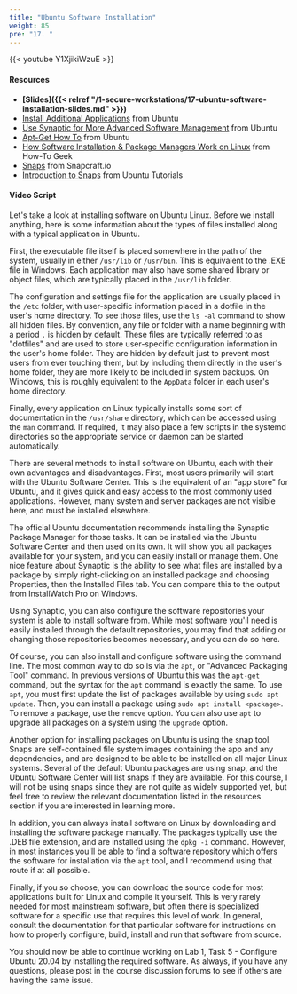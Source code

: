 ```yaml
---
title: "Ubuntu Software Installation"
weight: 85
pre: "17. "
---
```


{{< youtube Y1XjikiWzuE >}}

#### Resources

* **[Slides]({{< relref "/1-secure-workstations/17-ubuntu-software-installation-slides.md" >}})**
* [Install Additional Applications](https://help.ubuntu.com/lts/ubuntu-help/addremove-install.html) from Ubuntu
* [Use Synaptic for More Advanced Software Management](https://help.ubuntu.com/lts/ubuntu-help/addremove-install-synaptic.html.en) from Ubuntu
* [Apt-Get How To](https://help.ubuntu.com/community/AptGet/Howto) from Ubuntu
* [How Software Installation & Package Managers Work on Linux](https://www.howtogeek.com/117579/htg-explains-how-software-installation-package-managers-work-on-linux/) from How-To Geek
* [Snaps](https://docs.snapcraft.io/snaps/) from Snapcraft.io
* [Introduction to Snaps](https://ubuntu.com/core/services/guide/snaps-intro) from Ubuntu Tutorials

#### Video Script

Let's take a look at installing software on Ubuntu Linux. Before we install anything, here is some information about the types of files installed along with a typical application in Ubuntu.

First, the executable file itself is placed somewhere in the path of the system, usually in either `/usr/lib` or `/usr/bin`. This is equivalent to the .EXE file in Windows. Each application may also have some shared library or object files, which are typically placed in the `/usr/lib` folder.

The configuration and settings file for the application are usually placed in the `/etc` folder, with user-specific information placed in a dotfile in the user's home directory. To see those files, use the `ls -al` command to show all hidden files. By convention, any file or folder with a name beginning with a period `.` is hidden by default. These files are typically referred to as "dotfiles" and are used to store user-specific configuration information in the user's home folder. They are hidden by default just to prevent most users from ever touching them, but by including them directly in the user's home folder, they are more likely to be included in system backups. On Windows, this is roughly equivalent to the `AppData` folder in each user's home directory.

Finally, every application on Linux typically installs some sort of documentation in the `/usr/share` directory, which can be accessed using the `man` command. If required, it may also place a few scripts in the systemd directories so the appropriate service or daemon can be started automatically.

There are several methods to install software on Ubuntu, each with their own advantages and disadvantages. First, most users primarily will start with the Ubuntu Software Center. This is the equivalent of an "app store" for Ubuntu, and it gives quick and easy access to the most commonly used applications. However, many system and server packages are not visible here, and must be installed elsewhere.

The official Ubuntu documentation recommends installing the Synaptic Package Manager for those tasks. It can be installed via the Ubuntu Software Center and then used on its own. It will show you all packages available for your system, and you can easily install or manage them. One nice feature about Synaptic is the ability to see what files are installed by a package by simply right-clicking on an installed package and choosing Properties, then the Installed Files tab. You can compare this to the output from InstallWatch Pro on Windows.

Using Synaptic, you can also configure the software repositories your system is able to install software from. While most software you'll need is easily installed through the default repositories, you may find that adding or changing those repositories becomes necessary, and you can do so here.

Of course, you can also install and configure software using the command line. The most common way to do so is via the `apt`, or "Advanced Packaging Tool" command. In previous versions of Ubuntu this was the `apt-get` command, but the syntax for the `apt` command is exactly the same. To use `apt`, you must first update the list of packages available by using `sudo apt update`. Then, you can install a package using `sudo apt install <package>`. To remove a package, use the `remove` option. You can also use `apt` to upgrade all packages on a system using the `upgrade` option.

Another option for installing packages on Ubuntu is using the snap tool. Snaps are self-contained file system images containing the app and any dependencies, and are designed to be able to be installed on all major Linux systems. Several of the default Ubuntu packages are using snap, and the Ubuntu Software Center will list snaps if they are available. For this course, I will not be using snaps since they are not quite as widely supported yet, but feel free to review the relevant documentation listed in the resources section if you are interested in learning more.

In addition, you can always install software on Linux by downloading and installing the software package manually. The packages typically use the .DEB file extension, and are installed using the `dpkg -i` command. However, in most instances you'll be able to find a software repository which offers the software for installation via the `apt` tool, and I recommend using that route if at all possible.

Finally, if you so choose, you can download the source code for most applications built for Linux and compile it yourself. This is very rarely needed for most mainstream software, but often there is specialized software for a specific use that requires this level of work. In general, consult the documentation for that particular software for instructions on how to properly configure, build, install and run that software from source.

You should now be able to continue working on Lab 1, Task 5 - Configure Ubuntu 20.04 by installing the required software. As always, if you have any questions, please post in the course discussion forums to see if others are having the same issue.
